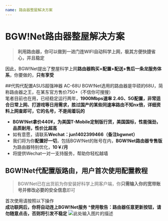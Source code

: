 ```yaml
---
name: 路由器整屋解决方案
---
```


# BGW!Net路由器整屋解决方案

> **利用路由器，你可以做到一进门连WIFI自动科学上网，极其方便快捷省心，并且稳定**

因此，BGW!Net提出了整屋科学上网**路由器购买+配置+配送+售后一条龙服务体系**，你要做的，**只有享受**

##代购代配置ASUS超强神器 AC-68U
BGW!Net选用的路由器是华硕的68U，简称路由器之王，在某东官方售价750+（不信你可搜搜）  
笔者目前也在用，已经稳定运行两年，**1900Mbps速率 2.4G、5G配置，非常适合日常上网、打游戏等日用需求，胜过国产的某些同速率路由不知nx倍，详细资料上网查即可，它的名号，不是闹着玩的**

- **BGW!Net拿价440¥，为美国T-Mobile定制版行货，美国国标，性能强劲，品质耐用，性价比超高**
- 如有意愿，请联系**Wechat：jun1402399466（备注bgwnet）**
- 我们将为你**配置好一切**，包括BGW!Net的账号在内，**BGW!Net路由器专售版**为路由器特别优化，**10￥/月**
- 将提供Wechat一对一支持服务，帮助你轻松越墙

## BGW!Net代配置版路由，用户首次使用配置教程

> BGW!Net已在出货前为你安装好科学上网客户端，你**只需输入你的宽带账号并修改必要的安全信息**即可

首次使用请按照以下操作  
**成功联网后，你将自动连上BGW!Net服务**
***使用敬告：路由器任意更新按钮，请勿随意点击，否则将引发不稳定**
![此处输入图片的描述][1]


  [1]: https://raw.githubusercontent.com/LYJSPEEDX/bgwdocs/master/router_purchase.jpg
